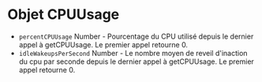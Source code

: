 # Objet CPUUsage

* `percentCPUUsage` Number - Pourcentage du CPU utilisé depuis le dernier appel à getCPUUsage. Le premier appel retourne 0.
* `idleWakeupsPerSecond` Number - Le nombre moyen de reveil d'inaction du cpu par seconde depuis le dernier appel à getCPUUsage. Le premier appel retourne 0.